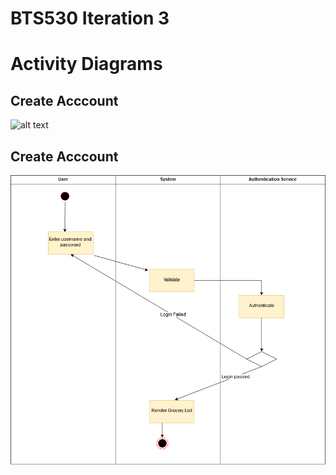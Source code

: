 # BTS530 Iteration 3
# Activity Diagrams

## Create Acccount
![alt text](BTS530_Iter3_Create-Account.png "Remove Item")

## Create Acccount
![alt text](./Images/BTS530_Iter3_Login.png "Remove Item")